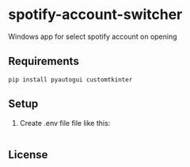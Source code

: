 # spotify-account-switcher
Windows app for select spotify account on opening

## Requirements
```
pip install pyautogui customtkinter
```
## Setup
1. Create .env file file like this:
```

```

## License 

